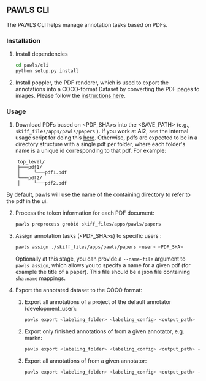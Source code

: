 ## PAWLS CLI

The PAWLS CLI helps manage annotation tasks based on PDFs.

### Installation

1. Install dependencies

    ```bash
    cd pawls/cli
    python setup.py install
    ```

2. Install poppler, the PDF renderer, which is used to export the annotations into a COCO-format Dataset by converting the PDF pages to images.
Please follow the [instructions here](https://github.com/Belval/pdf2image#windows). 

### Usage

1. Download PDFs based on <PDF_SHA>s into the <SAVE_PATH> (e.g., `skiff_files/apps/pawls/papers` ). If you work at AI2, see the internal usage script for doing this [here](../../scripts/ai2-internal). Otherwise, pdfs are expected to be in a directory structure with a single pdf per folder, where each folder's name is a unique id corresponding to that pdf. For example:
```
    top_level/
    ├───pdf1/
    │     └───pdf1.pdf
    └───pdf2/
    │     └───pdf2.pdf
```
By default, pawls will use the name of the containing directory to refer to the pdf in the ui.

2. Process the token information for each PDF document:
    ```bash
    pawls preprocess grobid skiff_files/apps/pawls/papers
    ```
3. Assign annotation tasks (<PDF_SHA>s) to specific users <user>:
    ```bash
    pawls assign ./skiff_files/apps/pawls/papers <user> <PDF_SHA>
    ```
    Optionally at this stage, you can provide a `--name-file` argument to `pawls assign`,
    which allows you to specify a name for a given pdf (for example the title of a paper).
    This file should be a json file containing `sha:name` mappings.
4. Export the annotated dataset to the COCO format:

    1. Export all annotations of a project of the default annotator (development_user):
        ```bash
        pawls export <labeling_folder> <labeling_config> <output_path>
        ```

    2. Export only finished annotations of from a given annotator, e.g. markn:
        ```bash
        pawls export <labeling_folder> <labeling_config> <output_path> -u markn
        ```

    3. Export all annotations of from a given annotator: 
        ```bash
        pawls export <labeling_folder> <labeling_config> <output_path> -u markn --all
        ```